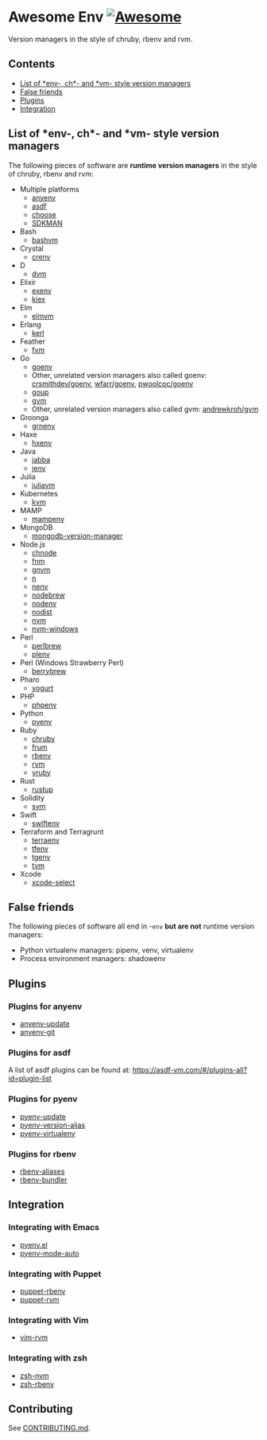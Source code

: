 # Awesome Env [![Awesome](https://awesome.re/badge-flat2.svg)](https://awesome.re)

Version managers in the style of chruby, rbenv and rvm.

## Contents

- [List of \*env-, ch\*- and \*vm- style version managers](#list-of-env--ch--and-vm--style-version-managers)
- [False friends](#false-friends)
- [Plugins](#plugins)
- [Integration](#integration)

## List of \*env-, ch\*- and \*vm- style version managers

The following pieces of software are **runtime version managers** in the style of chruby, rbenv and rvm:

- Multiple platforms
    - [anyenv](https://github.com/anyenv/anyenv)
    - [asdf](https://asdf-vm.com)
    - [choose](https://github.com/daotoad/choose)
    - [SDKMAN](https://sdkman.io/)
- Bash
    - [bashvm](https://github.com/ueokande/bashvm)
- Crystal
    - [crenv](https://github.com/crenv/crenv)
- D
    - [dvm](https://github.com/jacob-carlborg/dvm)
- Elixir
    - [exenv](https://github.com/mururu/exenv)
    - [kiex](https://github.com/taylor/kiex)
- Elm
    - [elmvm](https://github.com/eirslett/elmvm)
- Erlang
    - [kerl](https://github.com/kerl/kerl)
- Feather
    - [fvm](https://github.com/ryedin/fvm)
- Go
    - [goenv](https://github.com/syndbg/goenv)
    - Other, unrelated version managers also called goenv: [crsmithdev/goenv](https://github.com/crsmithdev/goenv), [wfarr/goenv](https://github.com/wfarr/goenv), [pwoolcoc/goenv](https://github.com/pwoolcoc/goenv)
    - [goup](https://github.com/owenthereal/goup)
    - [gvm](https://github.com/moovweb/gvm)
    - Other, unrelated version managers also called gvm: [andrewkroh/gvm](https://github.com/andrewkroh/gvm)
- Groonga
    - [grnenv](https://github.com/myokoym/grnenv)
- Haxe
    - [hxenv](https://github.com/MisumiRize/hxenv)
- Java
    - [jabba](https://github.com/shyiko/jabba)
    - [jenv](https://github.com/jenv/jenv/)
- Julia
    - [juliavm](https://github.com/pmargreff/juliavm)
- Kubernetes
    - [kvm](https://github.com/buehler/kubectl-version-manager)
- MAMP
    - [mampenv](https://github.com/benallfree/mampenv)
- MongoDB
    - [mongodb-version-manager](https://github.com/mongodb-js/version-manager)
- Node.js
    - [chnode](https://github.com/tkareine/chnode)
    - [fnm](https://github.com/Schniz/fnm)
    - [gnvm](http://ksria.com/gnvm/)
    - [n](https://github.com/tj/n)
    - [nenv](https://github.com/ryuone/nenv)
    - [nodebrew](https://github.com/hokaccha/nodebrew)
    - [nodenv](https://github.com/nodenv/nodenv)
    - [nodist](https://github.com/nullivex/nodist)
    - [nvm](https://github.com/nvm-sh/nvm)
    - [nvm-windows](https://github.com/coreybutler/nvm-windows)
- Perl
    - [perlbrew](https://perlbrew.pl/)
    - [plenv](https://github.com/tokuhirom/plenv)
- Perl (Windows Strawberry Perl)
    - [berrybrew](https://github.com/dnmfarrell/berrybrew)
- Pharo
    - [yogurt](https://github.com/fstephany/yogurt)
- PHP
    - [phpenv](https://github.com/phpenv/phpenv)
- Python
    - [pyenv](https://github.com/pyenv/pyenv)
- Ruby
    - [chruby](https://github.com/postmodern/chruby)
    - [frum](https://github.com/TaKO8Ki/frum/)
    - [rbenv](https://github.com/rbenv/rbenv)
    - [rvm](https://rvm.io/)
    - [vruby](https://github.com/joefiorini/vruby)
- Rust
    - [rustup](https://github.com/rust-lang/rustup)
- Solidity
    - [svm](https://github.com/web3j/svm)
- Swift
    - [swiftenv](https://github.com/kylef/swiftenv)
- Terraform and Terragrunt
    - [terraenv](https://github.com/aaratn/terraenv)
    - [tfenv](https://github.com/tfutils/tfenv)
    - [tgenv](https://github.com/cunymatthieu/tgenv)
    - [tvm](https://github.com/johnstanfield/tvm)
- Xcode
    - [xcode-select](https://developer.apple.com/library/archive/technotes/tn2339/_index.html)

## False friends

The following pieces of software all end in -`env` **but are not** runtime version managers:

- Python virtualenv managers: pipenv, venv, virtualenv
- Process environment managers: shadowenv

## Plugins

### Plugins for anyenv

- [anyenv-update](https://github.com/znz/anyenv-update)
- [anyenv-git](https://github.com/znz/anyenv-git)

### Plugins for asdf

A list of asdf plugins can be found at: https://asdf-vm.com/#/plugins-all?id=plugin-list

### Plugins for pyenv

- [pyenv-update](https://github.com/pyenv/pyenv-update)
- [pyenv-version-alias](https://github.com/aiguofer/pyenv-version-alias)
- [pyenv-virtualenv](https://github.com/pyenv/pyenv-virtualenv)

### Plugins for rbenv

- [rbenv-aliases](https://github.com/tpope/rbenv-aliases)
- [rbenv-bundler](https://github.com/carsomyr/rbenv-bundler)

## Integration

### Integrating with Emacs

- [pyenv.el](https://github.com/aiguofer/pyenv.el)
- [pyenv-mode-auto](https://github.com/ssbb/pyenv-mode-auto)

### Integrating with Puppet

- [puppet-rbenv](https://github.com/alup/puppet-rbenv)
- [puppet-rvm](https://github.com/blt04/puppet-rvm)

### Integrating with Vim

- [vim-rvm](https://github.com/tpope/vim-rvm)

### Integrating with zsh

- [zsh-nvm](https://github.com/lukechilds/zsh-nvm)
- [zsh-rbenv](https://github.com/mattberther/zsh-rbenv)

## Contributing

See [CONTRIBUTING.md](CONTRIBUTING.md).
